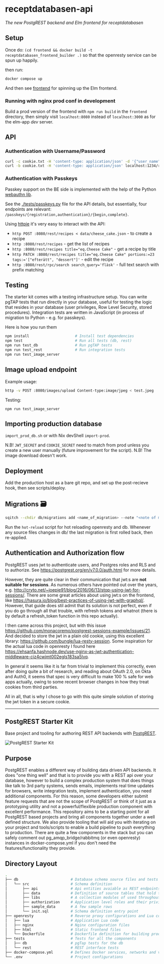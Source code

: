 # receptdatabasen-api

_The new PostgREST backend and Elm frontend for receptdatabasen_

## Setup

Once do:
`(cd frontend && docker build -t receptdatabasen_frontend_builder .)`
so that the openresty service can be spun up happily.

then run:

```bash
docker compose up
```

And then see [frontend](./frontend/) for spinning up the Elm frontend.

### Running with nginx prod conf in development

Build a prod version of the frontend with `npm run build` in the `frontend` directory, then simply visit `localhost:8080` instead of `localhost:3000` as for the elm-app _dev_ server.

## API


### Authentication with Username/Password

```sh
curl -c cookie.txt -H 'content-type: application/json' -d '{"user_name": "xxx", "password": "yyy"}' localhost:1234/rest/login
curl -b cookie.txt -H 'content-type: application/json' localhost:1234/rest/rpc/me
```

### Authentication with Passkeys

Passkey support on the BE side is implemented with the help of the Python [webauthn lib](https://github.com/duo-labs/py_webauthn/tree/master).

See the [./tests/passkeys.py](tests/passkeys.py) file for the API details, but essentially, four endpoints are relevant: `/passkeys/{registration,authentication}/{begin,complete}`.


Using [httpie](https://httpie.org/doc) it's very easy to interact with the API:

- `http POST :8080/rest/recipes < data/cheese_cake.json` - to create a recipe
- `http :8080/rest/recipes` - get the list of recipes
- `http :8080/rest/recipes title="eq.Cheese Cake"` - get a recipe by title
- `http PATCH :8080/rest/recipes title="eq.Cheese Cake" portions:=23 tags:='["efterätt", "dessert"]'` - edit the recipe
- `http :8080/rest/rpc/search search_query='fläsk'` - full text search with prefix matching

## Testing

The starter kit comes with a testing infrastructure setup.
You can write pgTAP tests that run directly in your database, useful for testing the logic that resides in your database (user privileges, Row Level Security, stored procedures).
Integration tests are written in JavaScript (in process of migration to Python - e.g. for passkeys).

Here is how you run them

```bash
npm install                     # Install test dependencies
npm test                        # Run all tests (db, rest)
npm run test_db                 # Run pgTAP tests
npm run test_rest               # Run integration tests
npm run test_image_server
```

## Image upload endpoint

Example usage:

```bash
http -v POST :8080/images/upload Content-type:image/jpeg < test.jpeg
```

Testing:

```shell
npm run test_image_server
```

## Importing production database

`import_prod_db.sh` or with Nix devShell `import-prod`.

N.B! `JWT_SECRET` and `COOKIE_SECRET` need to match from prod unless you create a new user manually (future improvement for the script).
N.B! The image download doesn't work.

## Deployment

Add the production host as a bare git repo, and set up the post-recieve hook, then see scripts/deploy.

## Migrations 🗃

```sh
sqitch --chdir db/migrations add <name_of_migration> --note "<note of migration>"
```

Run the `hot-reload` script for hot reloading openresty and db.
Whenever any source files changes in db/ the last migration is first rolled back, then re-applied.

## Authentication and Authorization flow

PostgREST uses jwt to authenticate users, and Postgres roles and RLS and to authorize.
See https://postgrest.org/en/v7.0.0/auth.html for more details.

However, they are quite clear in their communication that jwt:s are **not suitable for sessions**.
As numerous others have pointed out over the years, e.g. http://cryto.net/~joepie91/blog/2016/06/13/stop-using-jwt-for-sessions/.
There are some great articles about using jwt:s on the frontend, like https://hasura.io/blog/best-practices-of-using-jwt-with-graphql/.
However, that guide does stil admit that its solution is not perfect, even if you do go through all that trouble, with refresh tokens and whatnot (there is by default a refresh_token function in this repo actually).

I then came across this project, but with this issue https://github.com/monacoremo/postgrest-sessions-example/issues/21.
And decided to store the jwt in a plain old cookie, using this excellent library: https://github.com/bungle/lua-resty-session.
Some inspiration for the actual lua code in openresty I found here https://ehsanfa.hashnode.dev/use-nginx-as-jwt-authentication-middleware-cjz4cwjmt002egls183sa5lvq.

In general it seems like it is far from trivial to implement this correctly, even after doing quite a bit of research, and reading about OAuth 2.0, on Okta and Auth0, it seems that spec is very difficult to make 100 % safe for web apps actually, owing to some recent browser changes in how they treat cookies from third parties.

All in all, that is why I chose to go with this quite simple solution of storing the jwt token in a secure cookie.

---

## PostgREST Starter Kit

Base project and tooling for authoring REST API backends with [PostgREST](https://postgrest.com).

![PostgREST Starter Kit](https://raw.githubusercontent.com/wiki/subzerocloud/postgrest-starter-kit/images/postgrest-starter-kit.gif "PostgREST Starter Kit")

## Purpose

PostgREST enables a different way of building data driven API backends. It does "one thing well" and that is to provide you with a REST api over your database, however to build a complex production system that does things like talk to 3rd party systems, sends emails, implements real time updates for browsers, write integration tests, implement authentication, you need additional components. For this reason, some developers either submit feature requests that are not the scope of PostgREST or think of it just as a prototyping utility and not a powerful/flexible production component with excellent performance. This repository aims to be a starting point for all PostgREST based projects and bring all components together under a well defined structure. We also provide tooling that will aid you with iterating on your project and tools/scripts to enable a build pipeline to push everything to production. There are quite a few components in the stack but you can safely comment out pg_amqp_bridge/rabbitmq (or even openresty) instances in docker-compose.yml if you don't need the features/functionality they provide.

## Directory Layout

```bash
.
├── db                        # Database schema source files and tests
│   └── src                   # Schema definition
│       ├── api               # Api entities avaiable as REST endpoints
│       ├── data              # Definition of source tables that hold the data
│       ├── libs              # A collection modules of used throughout the code
│       ├── authorization     # Application level roles and their privileges
│       ├── sample_data       # A few sample rows
│       └── init.sql          # Schema definition entry point
├── openresty                 # Reverse proxy configurations and Lua code
│   ├── lua                   # Application Lua code
│   ├── nginx                 # Nginx configuration files
│   ├── html                  # Static frontend files
│   └── Dockerfile            # Dockerfile definition for building production images
├── tests                     # Tests for all the components
│   ├── db                    # pgTap tests for the db
│   └── rest                  # REST interface tests
├── docker-compose.yml        # Defines Docker services, networks and volumes
└── .env                      # Project configurations

```
